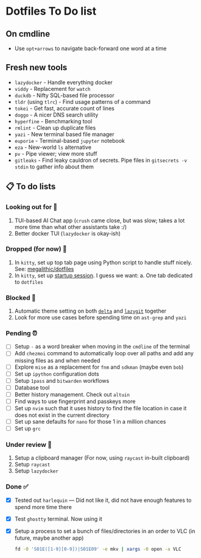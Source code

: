 # Dotfiles To Do list

## On cmdline

- Use `opt+arrows` to navigate back-forward one word at a time

## Fresh new tools

- `lazydocker` - Handle everything docker
- `viddy` - Replacement for `watch`
- `duckdb` - Nifty SQL-based file processor
- `tldr` (using `tlrc`) - Find usage patterns of a command
- `tokei` - Get fast, accurate count of lines
- `doggo` - A nicer DNS search utility
- `hyperfine` - Benchmarking tool
- `rmlint` - Clean up duplicate files
- `yazi` - New terminal based file manager
- `euporie` - Terminal-based `jupyter` notebook
- `eza` - New-world `ls` alternative
- `pv` - Pipe viewer; view more stuff
- `gitleaks` - Find leaky cauldron of secrets. Pipe files in
  `gitsecrets -v stdin` to gather info about them

## 📋 To do lists

### Looking out for 👀

1. TUI-based AI Chat app (`crush` came close, but was slow; takes a lot more
   time than what other assistants take :/)
2. Better docker TUI (`lazydocker` is okay-ish)

### Dropped (for now) 🫳

1. In `kitty`, set up top tab page using Python script to handle stuff nicely.
   See: [megalithic/dotfiles][4]
2. In `kitty`, set up [startup session][3]. I guess we want:
   a. One tab dedicated to `dotfiles`

### Blocked 🚫

1. Automatic theme setting on both [`delta`][1] and [`lazygit`][2] together
2. Look for more use cases before spending time on `ast-grep` and `yazi`

### Pending ⏰

- [ ] Setup `-` as a word breaker when moving in the `cmdline` of the terminal
- [ ] Add `chezmoi` command to automatically loop over all paths and add any missing
      files as and when needed
- [ ] Explore `mise` as a replacement for `fnm` and `sdkman` (maybe even `bob`)
- [ ] Set up `ipython` configuration dots
- [ ] Setup `1pass` and `bitwarden` workflows
- [ ] Database tool
- [ ] Better history management. Check out `altuin`
- [ ] Find ways to use fingerprint and passkeys more
- [ ] Set up `nvim` such that it uses history to find the file location in case it does not exist in the current directory
- [ ] Set up sane defaults for `nano` for those 1 in a million chances
- [ ] Set up `grc`

### Under review 📗

1. Setup a clipboard manager (For now, using `raycast` in-built clipboard)
2. Setup `raycast`
3. Setup `lazydocker`

### Done ✅

- [x] Tested out `harlequin` — Did not like it, did not have enough features to
      spend more time there
- [x] Test `ghostty` terminal. Now using it
- [x] Setup a process to set a bunch of files/directories in an order to VLC (in
      future, maybe another app)

  ```bash
  fd -0 'S01E([1-9][0-9])|S01E09' -e mkv | xargs -0 open -a VLC
  ```

[1]: https://github.com/dandavison/delta/issues/1968
[2]: https://github.com/jesseduffield/lazygit/issues/4366
[3]: https://sw.kovidgoyal.net/kitty/conf/#opt-kitty.startup_session
[4]: https://github.com/megalithic/dotfiles/blob/main/config/kitty/tab_bar.py
